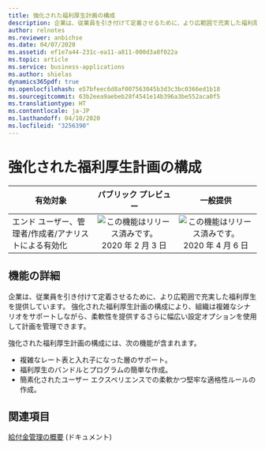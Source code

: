 ```yaml
---
title: 強化された福利厚生計画の構成
description: 企業は、従業員を引き付けて定着させるために、より広範囲で充実した福利厚生を提供しています。 強化された福利厚生計画の構成により、組織は複雑なシナリオをサポートしながら、柔軟性を提供するさらに幅広い設定オプションを使用して計画を管理できます。
author: relnotes
ms.reviewer: anbichse
ms.date: 04/07/2020
ms.assetid: ef1e7a44-231c-ea11-a811-000d3a8f022a
ms.topic: article
ms.service: business-applications
ms.author: shielas
dynamics365pdf: true
ms.openlocfilehash: e57bfeec6d8af007563045b3d3c3bc0366ed1b18
ms.sourcegitcommit: 63b2eea9aebeb28f4541e14b396a3be552aca0f5
ms.translationtype: HT
ms.contentlocale: ja-JP
ms.lasthandoff: 04/10/2020
ms.locfileid: "3256390"
---
```

# <a name="enhanced-benefit-plan-configuration"></a>強化された福利厚生計画の構成


| 有効対象    |  パブリック プレビュー | 一般提供 | 
| ---------- | :----------: |:----------: |
|エンド ユーザー、管理者/作成者/アナリストによる有効化|![この機能はリリース済みです。](/dynamics365-release-plan/media/green-checkmark.png "この機能はリリース済みです。") 2020 年 2 月 3 日| ![この機能はリリース済みです。](/dynamics365-release-plan/media/green-checkmark.png "この機能はリリース済みです。") 2020 年 4 月 6 日|






## <a name="feature-details"></a>機能の詳細
<!--feature detail start -->
企業は、従業員を引き付けて定着させるために、より広範囲で充実した福利厚生を提供しています。 強化された福利厚生計画の構成により、組織は複雑なシナリオをサポートしながら、柔軟性を提供するさらに幅広い設定オプションを使用して計画を管理できます。

強化された福利厚生計画の構成には、次の機能が含まれます。

- 複雑なレート表と入れ子になった層のサポート。
- 福利厚生のバンドルとプログラムの簡単な作成。
- 簡素化されたユーザー エクスペリエンスでの柔軟かつ堅牢な適格性ルールの作成。
<!--feature detail end -->










## <a name="see-also"></a>関連項目

<!--docs start-->
[給付金管理の概要](https://docs.microsoft.com/dynamics365/human-resources/hr-benefits-management-overview) (ドキュメント)
<!--docs end-->
